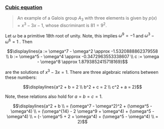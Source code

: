 ### [Cubic equation](https://en.wikipedia.org/wiki/Cubic_equation)

> An example of a Galois group $A_3$ with three elements is given by $p(x) = x^3 − 3x − 1$, whose discriminant is $81 = 9^2$.

Let $\omega$ be a primitive 18th root of unity.
Note, this implies $\omega^9 = -1$
and
$\omega^3 - \omega^6 = 1$
. Then

$$\displaylines{a := \omega^7 - \omega^2 \approx -1.5320888862379558 \\
b := \omega^5 - \omega^4 \approx -0.3472963553338607 \\
c := \omega - \omega^8 \approx 1.8793852415718169}$$

are the solutions of $x^3 − 3x = 1$. There are three algebraic relations between these numbers:

$$\displaylines{a^2 + b = 2 \\
b^2 + c = 2 \\
c^2 + a = 2}$$

Note, these relations also hold for $a = b = c = 1$.

$$\displaylines{a^2 + b \\
= (\omega^7 - \omega^2)^2 + (\omega^5 - \omega^4) \\
= (\omega^{14} - 2 \omega^9 + \omega^4) + (\omega^5 - \omega^4) \\
= (- \omega^5 + 2 + \omega^4) + (\omega^5 - \omega^4) \\
= 2}$$
